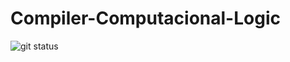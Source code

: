 # Compiler-Computacional-Logic

![git status](http://3.129.230.99/svg/AntonioAEMartins/Compiler-Computacional-Logic/)
